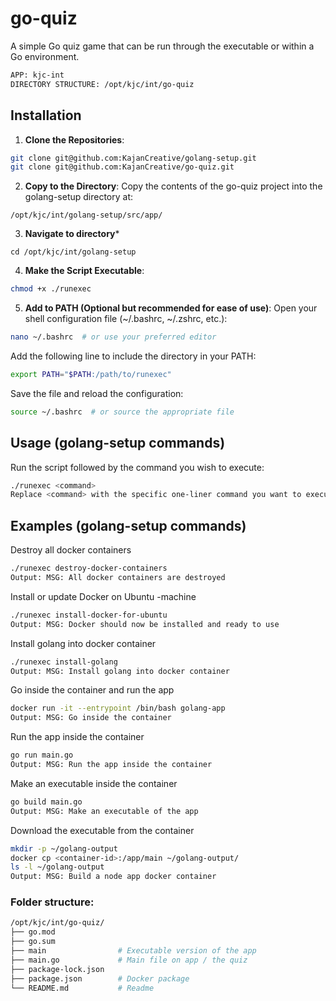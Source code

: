 # go-quiz
A simple Go quiz game that can be run through the executable or within a Go environment.

```bash
APP: kjc-int
DIRECTORY STRUCTURE: /opt/kjc/int/go-quiz
```

## Installation

1. **Clone the Repositories**:

```bash
git clone git@github.com:KajanCreative/golang-setup.git
git clone git@github.com:KajanCreative/go-quiz.git
```

2. **Copy to the Directory**:
Copy the contents of the go-quiz project into the golang-setup directory at:
```path
/opt/kjc/int/golang-setup/src/app/
```

3. **Navigate to directory***
```path
cd /opt/kjc/int/golang-setup
```

4. **Make the Script Executable**:
```bash
chmod +x ./runexec
```

5. **Add to PATH (Optional but recommended for ease of use)**:
Open your shell configuration file (~/.bashrc, ~/.zshrc, etc.):

```bash
nano ~/.bashrc  # or use your preferred editor
```

Add the following line to include the directory in your PATH:
```bash
export PATH="$PATH:/path/to/runexec"
```

Save the file and reload the configuration:
```bash
source ~/.bashrc  # or source the appropriate file
```

## Usage (golang-setup commands)
Run the script followed by the command you wish to execute:
```bash
./runexec <command>
Replace <command> with the specific one-liner command you want to execute.
```

## Examples (golang-setup commands)

Destroy all docker containers
```bash
./runexec destroy-docker-containers
Output: MSG: All docker containers are destroyed
```

Install or update Docker on Ubuntu -machine
```bash
./runexec install-docker-for-ubuntu
Output: MSG: Docker should now be installed and ready to use
```

Install golang into docker container
```bash
./runexec install-golang
Output: MSG: Install golang into docker container
```

Go inside the container and run the app
```bash
docker run -it --entrypoint /bin/bash golang-app
Output: MSG: Go inside the container
```

Run the app inside the container
```bash
go run main.go
Output: MSG: Run the app inside the container
```

Make an executable inside the container
```bash
go build main.go
Output: MSG: Make an executable of the app
```

Download the executable from the container
```bash
mkdir -p ~/golang-output
docker cp <container-id>:/app/main ~/golang-output/
ls -l ~/golang-output
Output: MSG: Build a node app docker container
```

### Folder structure:
```bash
/opt/kjc/int/go-quiz/
├── go.mod
├── go.sum
├── main                # Executable version of the app
├── main.go             # Main file on app / the quiz
├── package-lock.json   
├── package.json        # Docker package
└── README.md           # Readme
```